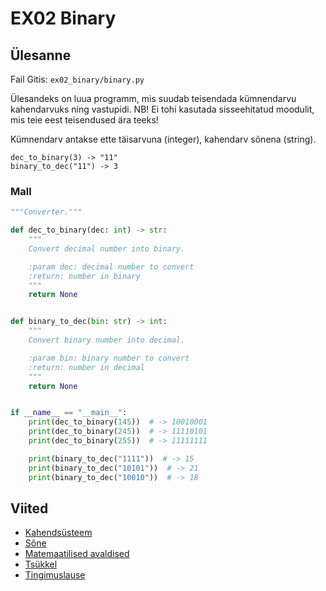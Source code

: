 # EX02 Binary

## Ülesanne

Fail Gitis: `ex02_binary/binary.py`

Ülesandeks on luua programm, mis suudab teisendada kümnendarvu kahendarvuks ning vastupidi.
NB! Ei tohi kasutada sisseehitatud moodulit, mis teie eest teisendused ära teeks!

Kümnendarv antakse ette täisarvuna (integer), kahendarv sõnena (string).

```
dec_to_binary(3) -> "11"
binary_to_dec("11") -> 3
```

### Mall

```python
"""Converter."""

def dec_to_binary(dec: int) -> str:
    """
    Convert decimal number into binary.

    :param dec: decimal number to convert
    :return: number in binary
    """
    return None


def binary_to_dec(bin: str) -> int:
    """
    Convert binary number into decimal.

    :param bin: binary number to convert
    :return: number in decimal
    """
    return None


if __name__ == "__main__":
    print(dec_to_binary(145))  # -> 10010001
    print(dec_to_binary(245))  # -> 11110101
    print(dec_to_binary(255))  # -> 11111111

    print(binary_to_dec("1111"))  # -> 15
    print(binary_to_dec("10101"))  # -> 21
    print(binary_to_dec("10010"))  # -> 18

```

## Viited
* [Kahendsüsteem](https://et.wikipedia.org/wiki/Kahends%C3%BCsteem)
* [Sõne](https://ained.ttu.ee/pydoc/string.html)
* [Matemaatilised avaldised](https://ained.ttu.ee/pydoc/math.html)
* [Tsükkel](https://ained.ttu.ee/pydoc/loop.html)
* [Tingimuslause](https://ained.ttu.ee/pydoc/if_statements.html)
